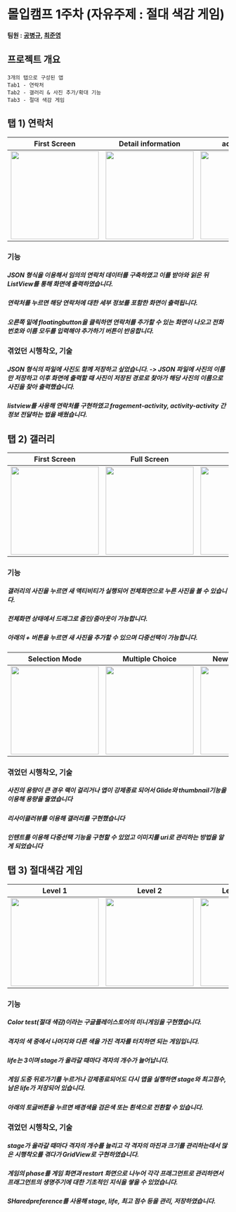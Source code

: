 # 몰입캠프 1주차 (자유주제 : 절대 색감 게임)

**팀원 : [공병규](https://github.com/johnpooh121), [최준영](https://github.com/DDoubleA)**

## 프로젝트 개요
```
3개의 탭으로 구성된 앱
Tab1 - 연락처
Tab2 - 갤러리 & 사진 추가/확대 기능
Tab3 - 절대 색감 게임
```

## 탭 1) 연락처


|First Screen|Detail information|add contacts|
|:-:|:-:|:-:|
|<img src="https://user-images.githubusercontent.com/86216960/147900138-c61f22ff-3a7e-495b-b7a2-1ad86633744c.png" width="200" />|<img src="https://user-images.githubusercontent.com/86216960/147900139-7f3f2f15-7f7c-453f-8a37-1ee6a273a987.png" width="200" />|<img src="https://user-images.githubusercontent.com/86216960/147900423-7802bf4e-8d55-4312-94b5-fcbeaf6a9b36.png" width="200"/>
 
### 기능
 ##### JSON 형식을 이용해서 임의의 연락처 데이터를 구축하였고 이를 받아와 읽은 뒤 ListView를 통해 화면에 출력하였습니다. 
 ##### 연락처를 누르면 해당 연락처에 대한 세부 정보를 포함한 화면이 출력됩니다.
 ##### 오른쪽 밑에 floatingbutton을 클릭하면 연락처를 추가할 수 있는 화면이 나오고 전화번호와 이름 모두를 입력해야 추가하기 버튼이 반응합니다.
 
 ### 겪었던 시행착오, 기술

##### JSON 형식의 파일에  사진도 함께 저장하고 싶었습니다. -> JSON 파일에 사진의 이름만 저장하고 이후 화면에 출력할 때 사진이 저장된 경로로 찾아가 해당 사진의 이름으로 사진을 찾아 출력했습니다.

##### listview를 사용해 연락처를 구현하였고 fragement-activity, activity-activity 간 정보 전달하는 법을 배웠습니다.




## 탭 2) 갤러리

|First Screen|Full Screen|Zoom In|
|:-:|:-:|:-:|
|<img src="https://user-images.githubusercontent.com/86216960/147900147-c7a023d4-ec8c-4206-b1b6-a5b5d54a64e4.png" width="200" />|<img src="https://user-images.githubusercontent.com/86216960/147900151-bed62847-0a8a-4f08-97d2-c86c2656ace4.png" width="200" />|<img src="https://user-images.githubusercontent.com/86216960/147900160-afda13f4-5ab9-4267-ade2-5fe48d3fd608.png" width="200" />|

### 기능
##### 갤러리의 사진을 누르면 새 액티비티가 실행되어 전체화면으로 누른 사진을 볼 수 있습니다.
##### 전체화면 상태에서 드래그로 줌인/줌아웃이 가능합니다.
##### 아래의 + 버튼을 누르면 새 사진을 추가할 수 있으며 다중선택이 가능합니다.

|Selection Mode|Multiple Choice|New image loaded|
|:-:|:-:|:-:|
|<img src="https://user-images.githubusercontent.com/96766204/147900870-b13ad3f4-edc7-4439-a146-37720536c98c.png" width="200" />|<img src="https://user-images.githubusercontent.com/96766204/147900851-b71057ac-a193-4166-bf13-c46a3d20c01d.png" width="200" />|<img src="https://user-images.githubusercontent.com/96766204/147900852-00ef4e43-4457-4d7c-b179-6bf1c9af8289.png" width="200" />|

### 겪었던 시행착오, 기술
##### 사진의 용량이 큰 경우 랙이 걸리거나 앱이 강제종료 되어서 Glide와 thumbnail기능을 이용해 용량을 줄였습니다
##### 리사이클러뷰를 이용해 갤러리를 구현했습니다
##### 인텐트를 이용해 다중선택 기능을 구현할 수 있었고 이미지를 uri로 관리하는 방법을 알게 되었습니다

## 탭 3) 절대색감 게임

|Level 1|Level 2|Level 9(Max)|Game Over| 
|:-:|:-:|:-:|:-:|
|<img src="https://user-images.githubusercontent.com/86216960/147900163-c38f1132-4931-411b-8a69-c59b1e2b8aa0.png" width="200" />|<img src="https://user-images.githubusercontent.com/86216960/147900165-f67810fe-2f91-434d-bf92-4a9547fdb10a.png" width="200" />|<img src="https://user-images.githubusercontent.com/86216960/147900146-1a6914ff-a3eb-48ae-9b22-169c8d8eb4e5.png" width="200" />|<img src="https://user-images.githubusercontent.com/86216960/147900413-da977f99-9676-416f-866e-d4f0ea926f4d.png" width="200" />

### 기능
##### Color test(절대 색감)이라는 구글플레이스토어의 미니게임을 구현했습니다.
##### 격자의 색 중에서 나머지와 다른 색을 가진 격자를 터치하면 되는 게임입니다.
##### life는 3이며 stage가 올라갈 때마다 격자의 개수가 늘어납니다.
##### 게임 도중 뒤로가기를 누르거나 강제종료되어도 다시 앱을 실행하면 stage와 최고점수, 남은 life가 저장되어 있습니다.
##### 아래의 토글버튼을 누르면 배경색을 검은색 또는 흰색으로 전환할 수 있습니다.

### 겪었던 시행착오, 기술
##### stage가 올라갈 때마다 격자의 개수를 늘리고 각 격자의 마진과 크기를 관리하는데서 많은 시행착오를 겪다가 GridView로 구현하였습니다.
##### 게임의 phase를 게임 화면과 restart 화면으로 나누어 각각 프래그먼트로 관리하면서 프래그먼트의 생명주기에 대한 기초적인 지식을 쌓을 수 있었습니다.
##### SHaredpreference를 사용해 stage, life, 최고 점수 등을 관리, 저장하였습니다.

